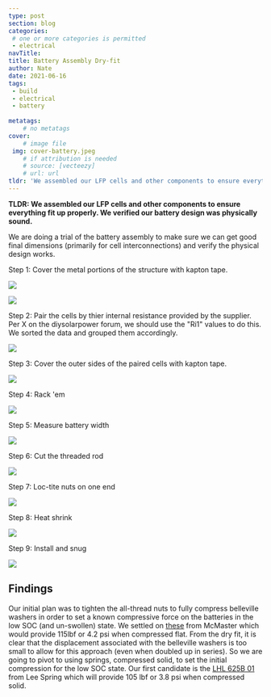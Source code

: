 ```yaml
---
type: post
section: blog
categories: 
 # one or more categories is permitted
 - electrical
navTitle: 
title: Battery Assembly Dry-fit
author: Nate
date: 2021-06-16
tags:
 - build
 - electrical
 - battery
 
metatags:
	# no metatags
cover: 
	# image file
 img: cover-battery.jpeg
	# if attribution is needed
	# source: [vecteezy]
	# url: url
tldr: 'We assembled our LFP cells and other components to ensure everything fit up properly.  We verified our battery design was physically sound.'
---
```

**TLDR: We assembled our LFP cells and other components to ensure everything fit up properly.  We verified our battery design was physically sound.**

We are doing a trial of the battery assembly to make sure we can get good final dimensions (primarily for cell interconnections) and verify the physical design works.

Step 1:  Cover the metal portions of the structure with kapton tape.

![](kapton-sides.jpeg)

![](kapton-bottom.jpeg)

Step 2:  Pair the cells by thier internal resistance provided by the supplier.  Per X on the diysolarpower forum, we should use the "Ri1" values to do this.  We sorted the data and grouped them accordingly.

![](paired-cells.jpeg)

Step 3: Cover the outer sides of the paired cells with kapton tape.

![](kapton-cells.jpeg)

Step 4: Rack 'em

![](full-battery.jpeg)

Step 5: Measure battery width

![](measure.jpg)

Step 6: Cut the threaded rod

![](cutrod.jpg)

Step 7: Loc-tite nuts on one end

![](loctite.jpg)

Step 8: Heat shrink

![](heatshrink.jpg)

Step 9: Install and snug

![](install.jpg)


## Findings
Our initial plan was to tighten the all-thread nuts to fully compress belleville washers in order to set a known compressive force on the batteries in the low SOC (and un-swollen) state.  We settled on [these](https://www.mcmaster.com/9712K62/) from McMaster which would provide 115lbf or 4.2 psi when compressed flat.  From the dry fit, it is clear that the displacement associated with the belleville washers is too small to allow for this approach (even when doubled up in series).  So we are going to pivot to using springs, compressed solid, to set the initial compression for the low SOC state.  Our first candidate is the [LHL 625B 01](https://www.leespring.com/compression-springs-hefty?search=LHL625B01) from Lee Spring which will provide 105 lbf or 3.8 psi when compressed solid.